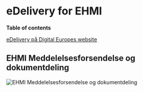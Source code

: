 # eDelivery for EHMI

**Table of contents**


[eDelivery på Digital Europes website](https://ec.europa.eu/digital-building-blocks/sites/display/DIGITAL/eDelivery)

## EHMI Meddelelsesforsendelse og dokumentdeling

<p/>

![EHMI Meddelelsesforsendelse og dokumentdeling](/ehmi/assets/images/1_EHMI_Meddelelsesforsendelse_og_dokumentdeling_1315x563.png)

